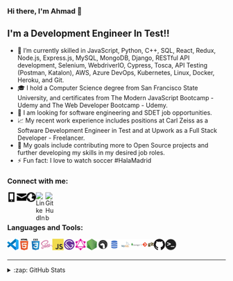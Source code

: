 ### Hi there, I'm Ahmad 👋



## I'm a Development Engineer In Test!!

- 🌱 I’m currently skilled in JavaScript, Python, C++, SQL, React, Redux, Node.js, Express.js, MySQL, MongoDB, Django, RESTful API development, Selenium, WebdriverIO, Cypress, Tosca, API Testing (Postman, Katalon), AWS, Azure DevOps, Kubernetes, Linux, Docker, Heroku, and Git.
- 🎓 I hold a Computer Science degree from San Francisco State University, and certificates from The Modern JavaScript Bootcamp - Udemy and The Web Developer Bootcamp - Udemy.
- 🎯 I am looking for software engineering and SDET job opportunities.
- 📈 My recent work experience includes positions at Carl Zeiss as a Software Development Engineer in Test and at Upwork as a Full Stack Developer - Freelancer.
- 🥅 My goals include contributing more to Open Source projects and further developing my skills in my desired job roles.
- ⚡ Fun fact: I love to watch soccer #HalaMadrid


### Connect with me:
[<img align="left" alt="Phone" width="22px" src="https://raw.githubusercontent.com/iconic/open-iconic/master/svg/phone.svg" />][phone]
&nbsp;&nbsp;&nbsp;
[<img align="left" alt="Email" width="22px" src="https://raw.githubusercontent.com/iconic/open-iconic/master/svg/envelope-closed.svg" />][email]
&nbsp;&nbsp;&nbsp;
[<img align="left" alt="Website" width="22px" src="https://raw.githubusercontent.com/iconic/open-iconic/master/svg/globe.svg" />][website]
&nbsp;&nbsp;&nbsp;
[<img align="left" alt="LinkedIn" width="22px" src="https://raw.githubusercontent.com/iconic/open-iconic/master/svg/linkedin.svg" />][linkedin]
&nbsp;&nbsp;&nbsp;
[<img align="left" alt="GitHub" width="22px" src="https://raw.githubusercontent.com/iconic/open-iconic/master/svg/mark-github.svg" />][github]

[phone]: tel:+14693210894
[email]: mailto:afghan.ahmadmujtaba@gmail.com
[website]: https://ahmadafghan.com/
[linkedin]: https://linkedin.com/in/ahmadafghan
[github]: https://github.com/ahmadcr7

<br />

### Languages and Tools:


[<img align="left" alt="Visual Studio Code" width="26px" src="https://raw.githubusercontent.com/github/explore/80688e429a7d4ef2fca1e82350fe8e3517d3494d/topics/visual-studio-code/visual-studio-code.png" />][webdevplaylist]
[<img align="left" alt="HTML5" width="26px" src="https://raw.githubusercontent.com/github/explore/80688e429a7d4ef2fca1e82350fe8e3517d3494d/topics/html/html.png" />][webdevplaylist]
[<img align="left" alt="CSS3" width="26px" src="https://raw.githubusercontent.com/github/explore/80688e429a7d4ef2fca1e82350fe8e3517d3494d/topics/css/css.png" />][cssplaylist]
[<img align="left" alt="Sass" width="26px" src="https://raw.githubusercontent.com/github/explore/80688e429a7d4ef2fca1e82350fe8e3517d3494d/topics/sass/sass.png" />][cssplaylist]
[<img align="left" alt="JavaScript" width="26px" src="https://raw.githubusercontent.com/github/explore/80688e429a7d4ef2fca1e82350fe8e3517d3494d/topics/javascript/javascript.png" />][jsplaylist]
[<img align="left" alt="Gatsby" width="26px" src="https://raw.githubusercontent.com/github/explore/e94815998e4e0713912fed477a1f346ec04c3da2/topics/gatsby/gatsby.png" />][webdevplaylist]
[<img align="left" alt="GraphQL" width="26px" src="https://raw.githubusercontent.com/github/explore/80688e429a7d4ef2fca1e82350fe8e3517d3494d/topics/graphql/graphql.png" />][webdevplaylist]
[<img align="left" alt="Node.js" width="26px" src="https://raw.githubusercontent.com/github/explore/80688e429a7d4ef2fca1e82350fe8e3517d3494d/topics/nodejs/nodejs.png" />][webdevplaylist]
[<img align="left" alt="Deno" width="26px" src="https://raw.githubusercontent.com/github/explore/361e2821e2dea67711cde99c9c40ed357061cf27/topics/deno/deno.png" />][webdevplaylist]
[<img align="left" alt="SQL" width="26px" src="https://raw.githubusercontent.com/github/explore/80688e429a7d4ef2fca1e82350fe8e3517d3494d/topics/sql/sql.png" />][webdevplaylist]
[<img align="left" alt="MySQL" width="26px" src="https://raw.githubusercontent.com/github/explore/80688e429a7d4ef2fca1e82350fe8e3517d3494d/topics/mysql/mysql.png" />][webdevplaylist]
[<img align="left" alt="MongoDB" width="26px" src="https://raw.githubusercontent.com/github/explore/80688e429a7d4ef2fca1e82350fe8e3517d3494d/topics/mongodb/mongodb.png" />][webdevplaylist]
[<img align="left" alt="Git" width="26px" src="https://raw.githubusercontent.com/github/explore/80688e429a7d4ef2fca1e82350fe8e3517d3494d/topics/git/git.png" />][webdevplaylist]
[<img align="left" alt="GitHub" width="26px" src="https://raw.githubusercontent.com/github/explore/78df643247d429f6cc873026c0622819ad797942/topics/github/github.png" />][webdevplaylist]
[<img align="left" alt="Terminal" width="26px" src="https://raw.githubusercontent.com/github/explore/80688e429a7d4ef2fca1e82350fe8e3517d3494d/topics/terminal/terminal.png" />][webdevplaylist]

<br />
<br />

---









<details>
  <summary>:zap: GitHub Stats</summary>

  <img align="left" alt="codeSTACKr's GitHub Stats" src="https://github-readme-stats.codestackr.vercel.app/api?username=AhmadCR7&show_icons=true&hide_border=true" />

</details>




[instagram]: https://www.instagram.com/ahmad_afghan25
[linkedin]: https://www.linkedin.com/in/ahmad-afghan-6a6951176
[webdevplaylist]: https://www.youtube.com/playlist?list=PLkwxH9e_vrAJ0WbEsFA9W3I1W-g_BTsbt
[jsplaylist]: https://www.youtube.com/playlist?list=PLkwxH9e_vrALRJKu7wfXby3MKeflhTu6B
[cssplaylist]: https://www.youtube.com/playlist?list=PLkwxH9e_vrALSdvZuEh6gqQdmDoDIoqz4
